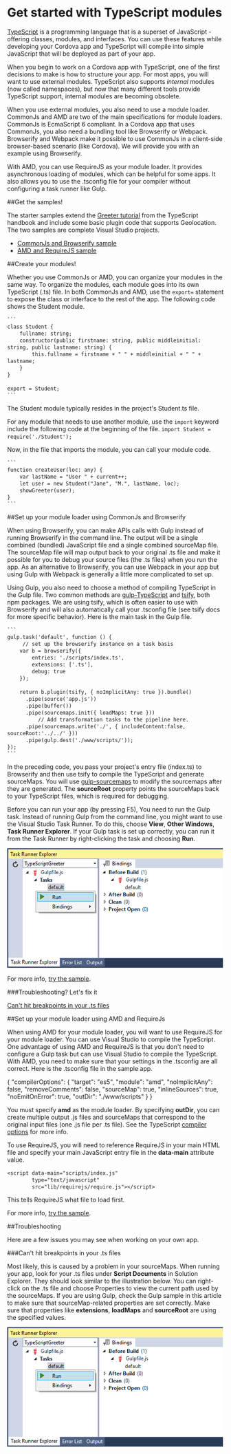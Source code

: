 <properties pageTitle="Use TypeScript in a Cordova project"
  description="This is an article on bower tutorial"
  services=""
  documentationCenter=""
  authors="jmatthiesen" />

# Get started with TypeScript modules
[TypeScript](http://www.typescriptlang.org) is a programming language that is a superset of JavaScript - offering classes, modules, and interfaces. You can use these features while developing your Cordova app and TypeScript will compile into simple JavaScript that will be deployed as part of your app.

When you begin to work on a Cordova app with TypeScript, one of the first decisions to make is how to structure your app. For most apps, you will want to use external modules. TypeScript also supports *internal* modules (now called namespaces), but now that many different tools provide TypeScript support, internal modules are becoming obsolete.

When you use external modules, you also need to use a module loader. CommonJs and AMD are two of the main specifications for module loaders. CommonJs is EcmaScript 6 compliant. In a Cordova app that uses CommonJs, you also need a bundling tool like Browserify or Webpack. Browserify and Webpack make it possible to use CommonJs in a client-side browser-based scenario (like Cordova). We will provide you with an example using Browserify.

With AMD, you can use RequireJS as your module loader. It provides asynchronous loading of modules, which can be helpful for some apps. It also allows you to use the .tsconfig file for your compiler without configuring a task runner like Gulp.

##<a name="samples"></a>Get the samples!

The starter samples extend the [Greeter tutorial](http://www.typescriptlang.org/Tutorial) from the TypeScript handbook and include some basic plugin code that supports Geolocation. The two samples are complete Visual Studio projects.

  * [CommonJs and Browserify sample](https://github.com/Mikejo5000/TS-CommonJs)
  * [AMD and RequireJS sample](https://github.com/Mikejo5000/TS-AMD)

##<a name="modules"></a>Create your modules!

Whether you use CommonJs or AMD, you can organize your modules in the same way. To organize the modules, each module goes into its own TypeScript (.ts) file. In both CommonJs and AMD, use the `export=` statement to expose the class or interface to the rest of the app. The following code shows the Student module.

    ```
    class Student {
        fullname: string;
        constructor(public firstname: string, public middleinitial: string, public lastname: string) {
            this.fullname = firstname + " " + middleinitial + " " + lastname;
        }
    }

    export = Student;
    ```
The Student module typically resides in the project's Student.ts file.

For any module that needs to use another module, use the `import` keyword include the following code at the beginning of the file.
    ```
    import Student = require('./Student');
    ```

Now, in the file that imports the module, you can call your module code.

    ```
    function createUser(loc: any) {
        var lastName = "User " + current++;
        let user = new Student("Jane", "M.", lastName, loc);
        showGreeter(user);
    }
    ```

##<a name="commonjs"></a>Set up your module loader using CommonJs and Browserify

When using Browserify, you can make APIs calls with Gulp instead of running Browserify in the command line. The output will be a single combined (bundled) JavaScript file and a single combined sourceMap file. The sourceMap file will map output back to your original .ts file and make it possible for you to debug your source files (the .ts files) when you run the app. As an alternative to Browserify, you can use Webpack in your app but using Gulp with Webpack is generally a little more complicated to set up.

Using Gulp, you also need to choose a method of compiling TypeScript in the Gulp file. Two common methods are [gulp-TypeScript](https://www.npmjs.com/package/gulp-typescript) and [tsify](https://www.npmjs.com/package/tsify), both npm packages. We are using tsify, which is often easier to use with Browserify and will also automatically call your .tsconfig file (see tsify docs for more specific behavior). Here is the main task in the Gulp file.

    ```
    gulp.task('default', function () {
         // set up the browserify instance on a task basis
        var b = browserify({
            entries: './scripts/index.ts',
            extensions: ['.ts'],
            debug: true
        });

        return b.plugin(tsify, { noImplicitAny: true }).bundle()
          .pipe(source('app.js'))
          .pipe(buffer())
          .pipe(sourcemaps.init({ loadMaps: true }))
              // Add transformation tasks to the pipeline here.
          .pipe(sourcemaps.write('./', { includeContent:false, sourceRoot:'../../' }))
          .pipe(gulp.dest('./www/scripts/'));
    });
    ```

In the preceding code, you pass your project's entry file (index.ts) to Browserify and then use tsify to compile the TypeScript and generate sourceMaps. You will use [gulp-sourcemaps](https://www.npmjs.com/package/gulp-sourcemaps) to modify the sourcemaps after they are generated. The **sourceRoot** property points the sourceMaps back to your TypeScript files, which is required for debugging.

Before you can run your app (by pressing F5), You need to run the Gulp task. Instead of running Gulp from the command line, you might want to use the Visual Studio Task Runner. To do this, choose **View**, **Other Windows**, **Task Runner Explorer**. If your Gulp task is set up correctly, you can run it from the Task Runner by right-clicking the task and choosing **Run**.

![VS Task Runner](media/tutorial-typescript-modules/ts-vs-task-runner.png)

For more info, [try the sample](https://github.com/Mikejo5000/TS-CommonJs).

###Troubleshooting? Let's fix it

[Can't hit breakpoints in your .ts files](#breakpoints)

##<a name="amd"></a>Set up your module loader using AMD and RequireJs

When using AMD for your module loader, you will want to use RequireJS for your module loader. You can use Visual Studio to compile the TypeScript. One advantage of using AMD and RequireJS is that you don't need to configure a Gulp task but can use Visual Studio to compile the TypeScript. With AMD, you need to make sure that your settings in the .tsconfig are all correct. Here is the .tsconfig file in the sample app.

{
  "compilerOptions": {
    "target": "es5",
    "module": "amd",
    "noImplicitAny": false,
    "removeComments": false,
    "sourceMap": true,
    "inlineSources": true,
    "noEmitOnError": true,
    "outDir": "./www/scripts"
  }
}

You must specify **amd** as the module loader. By specifying **outDir**, you can create multiple output .js files and sourceMaps that correspond to the original input files (one .js file per .ts file). See the TypeScript [compiler options](https://github.com/Microsoft/TypeScript/wiki/Compiler-Options) for more info.

To use RequireJS, you will need to reference RequireJS in your main HTML file and specify your main JavaScript entry file in the **data-main** attribute value.

```
<script data-main="scripts/index.js"
        type="text/javascript"
        src="lib/requirejs/require.js"></script>
```
This tells RequireJS what file to load first.

For more info, [try the sample](https://github.com/Mikejo5000/TS-AMD).

##Troubleshooting

Here are a few issues you may see when working on your own app.

###<a name="breakpoints"></a>Can't hit breakpoints in your .ts files

Most likely, this is caused by a problem in your sourceMaps. When running your app, look for your .ts files under **Script Documents** in Solution Explorer. They should look similar to the illustration below. You can right-click on the .ts file and choose Properties to view the current path used by the sourceMaps. If you are using Gulp, check the Gulp sample in this article to make sure that sourceMap-related properties are set correctly. Make sure that properties like **extensions**, **loadMaps** and **sourceRoot** are using the specified values.

![SourceMaps](media/tutorial-typescript-modules/ts-vs-task-runner.png)
